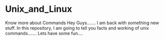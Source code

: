 # Unix_and_Linux
Know more about Commands
Hey Guys....... I am back with something new stuff. In this repository, I am going to tell you facts and working of unix commands....... Lets have some fun....
